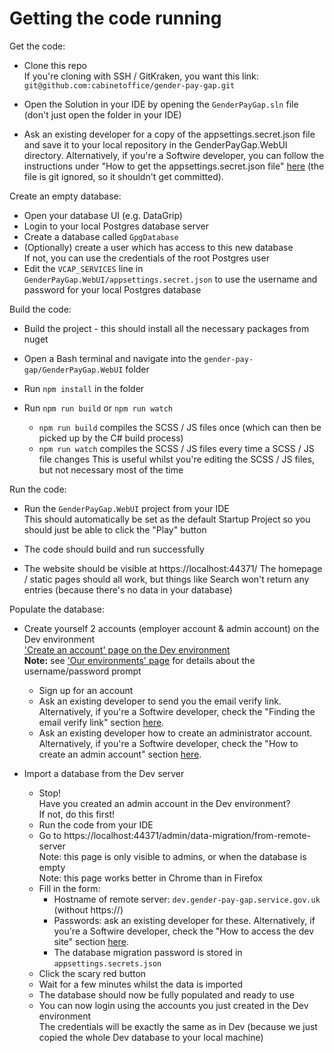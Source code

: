 # Getting the code running

Get the code:
* Clone this repo  
  If you're cloning with SSH / GitKraken, you want this link:  
  `git@github.com:cabinetoffice/gender-pay-gap.git`

* Open the Solution in your IDE by opening the
  `GenderPayGap.sln` file (don't just open the folder in your IDE)

* Ask an existing developer for a copy of the appsettings.secret.json file and save it to your local repository in the GenderPayGap.WebUI directory. Alternatively, if you're a Softwire developer, you can follow the instructions under "How to get the appsettings.secret.json file" [here](https://softwiretech.atlassian.net/wiki/spaces/LAX/pages/8989377266/GPG+Zero+to+Hero) (the file is git ignored, so it shouldn't get committed).

Create an empty database:
* Open your database UI (e.g. DataGrip)
* Login to your local Postgres database server
* Create a database called `GpgDatabase`
* (Optionally) create a user which has access to this new database  
  If not, you can use the credentials of the root Postgres user
* Edit the `VCAP_SERVICES`
  line in `GenderPayGap.WebUI/appsettings.secret.json`
  to use the username and password for your local Postgres database

Build the code:
* Build the project - this should install all the necessary packages from nuget

* Open a Bash terminal and navigate into the
  `gender-pay-gap/GenderPayGap.WebUI` folder

* Run `npm install` in the folder

* Run `npm run build` or `npm run watch`
  * `npm run build` compiles the SCSS / JS files once
    (which can then be picked up by the C# build process)
  * `npm run watch` compiles the SCSS / JS files every time a SCSS / JS file changes
    This is useful whilst you're editing the SCSS / JS files, but not necessary most of the time

Run the code:
* Run the `GenderPayGap.WebUI` project from your IDE  
  This should automatically be set as the default Startup Project
  so you should just be able to click the "Play" button

* The code should build and run successfully

* The website should be visible at https://localhost:44371/
  The homepage / static pages should all work, but things like Search
  won't return any entries (because there's no data in your database)

Populate the database:
* Create yourself 2 accounts (employer account & admin account) on the Dev environment  
  ['Create an account' page on the Dev environment](https://dev.gender-pay-gap.service.gov.uk/create-user-account)  
  **Note:** see ['Our environments' page](Our%20environments.md) for details about the username/password prompt
  * Sign up for an account
  * Ask an existing developer to send you the email verify link. Alternatively, if you're a Softwire developer, check the "Finding the email verify link" section [here](https://softwiretech.atlassian.net/wiki/spaces/LAX/pages/8989377266/GPG+Zero+to+Hero).
  * Ask an existing developer how to create an administrator account. Alternatively, if you're a Softwire developer, check the "How to create an admin account" section [here](https://softwiretech.atlassian.net/wiki/spaces/LAX/pages/8989377266/GPG+Zero+to+Hero).

* Import a database from the Dev server
  * Stop!  
    Have you created an admin account in the Dev environment?  
    If not, do this first!
  * Run the code from your IDE
  * Go to https://localhost:44371/admin/data-migration/from-remote-server  
    Note: this page is only visible to admins, or when the database is empty  
    Note: this page works better in Chrome than in Firefox
  * Fill in the form:
    * Hostname of remote server: `dev.gender-pay-gap.service.gov.uk` (without https://)
    * Passwords: ask an existing developer for these. Alternatively, if you're a Softwire developer, check the "How to access the dev site" section [here](https://softwiretech.atlassian.net/wiki/spaces/LAX/pages/8989377266/GPG+Zero+to+Hero).
    * The database migration password is stored in `appsettings.secrets.json`
  * Click the scary red button
  * Wait for a few minutes whilst the data is imported
  * The database should now be fully populated and ready to use
  * You can now login using the accounts you just created in the Dev environment  
    The credentials will be exactly the same as in Dev (because we just copied the whole Dev database to your local machine)
